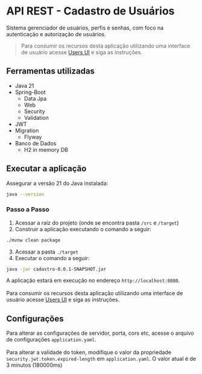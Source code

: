 # API REST - Cadastro de Usuários
Sistema gerenciador de usuários, perfis e senhas, com foco na autenticação e autorização de usuários.
> Para consumir os recursos desta aplicação utilizando uma interface de usuário acesse [Users UI](https://github.com/ademirsantosjr/users_ui) e siga as instruções.

## Ferramentas utilizadas
- Java 21
- Spring-Boot
  - Data Jpa
  - Web
  - Security
  - Validation
- JWT
- Migration
  - Flyway
- Banco de Dados
  - H2 in memory DB

## Executar a aplicação
Assegurar a versão 21 do Java instalada:
```bash
java --version
```

### Passo a Passo
1. Acessar a raiz do projeto (onde se encontra pasta `/src` e `/target`)
2. Construir a aplicação executando o comando a seguir:
```bash
./mvnw clean package
```
3. Acessar a pasta `./target`
4. Executar o comando a seguir:
```bash
java -jar cadastro-0.0.1-SNAPSHOT.jar
```
A aplicação estará em execução no endereço `http://localhost:8080`.<br>
<br>
Para consumir os recursos desta aplicação utilizando uma interface de usuário acesse [Users UI](https://github.com/ademirsantosjr/users_ui) e siga as instruções.

## Configurações
Para alterar as configurações de servidor, porta, cors etc, acesse o arquivo de configurações `application.yaml`.<br>
</br>
Para alterar a validade do token, modifique o valor da propriedade `security.jwt.token.expired-length` em `application.yaml`. O valor atual é de 3 minutos (180000ms)